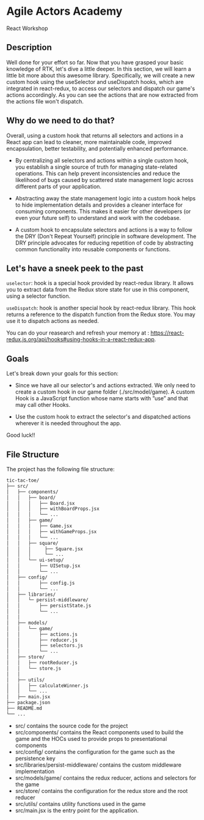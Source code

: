 # Agile Actors Academy

React Workshop

## Description

Well done for your effort so far. Now that you have grasped your basic knowledge of RTK, let's dive a little deeper.
In this section, we will learn a little bit more about this awesome library. Specifically, we will create a new custom hook using the useSelector and useDispatch hooks, which are integrated in react-redux, to access our selectors and dispatch our game's actions accordingly.
As you can see the actions that are now extracted from the actions file won't dispatch.

## Why do we need to do that?
Overall, using a custom hook that returns all selectors and actions in a React app can lead to cleaner, more maintainable code, improved encapsulation, better testability, and potentially enhanced performance.

- By centralizing all selectors and actions within a single custom hook, you establish a single source of truth for managing state-related operations. This can help prevent inconsistencies and reduce the likelihood of bugs caused by scattered state management logic across different parts of your application.

- Abstracting away the state management logic into a custom hook helps to hide implementation details and provides a cleaner interface for consuming components. This makes it easier for other developers (or even your future self) to understand and work with the codebase.

- A custom hook to encapsulate selectors and actions is a way to follow the DRY (Don't Repeat Yourself) principle in software development. The DRY principle advocates for reducing repetition of code by abstracting common functionality into reusable components or functions.

## Let's have a sneek peek to the past

``uselector``: hook is a special hook provided by react-redux library. It allows you to extract data from the Redux store state for use in this component, using a selector function.

``useDispatch``: hook is another special hook by react-redux library. This hook returns a reference to the dispatch function from the Redux store. You may use it to dispatch actions as needed.

You can do your reasearch and refresh your memory at : https://react-redux.js.org/api/hooks#using-hooks-in-a-react-redux-app.

## Goals

Let's break down your goals for this section: 

- Since we have all our selector's and actions extracted. We only need to create a custom hook in our game folder (./src/model/game). A custom Hook is a JavaScript function whose name starts with ”use” and that may call other Hooks.

- Use the custom hook to extract the selector's and dispatched actions wherever it is needed throughout the app.


Good luck!!

## File Structure

The project has the following file structure:

```bash
tic-tac-toe/
├── src/
│   ├── components/
│   │   ├── board/
│   │   │   ├── Board.jsx
│   │   │   ├── withBoardProps.jsx
│   │   │   └── ...
│   │   ├── game/
│   │   │   ├── Game.jsx
│   │   │   ├── withGameProps.jsx
│   │   │   └── ...
│   │   ├── square/
│   │   │     ├── Square.jsx
│   │   │     └── ...
│   │   └── ui-setup/
│   │       ├── UISetup.jsx
│   │       └── ...
│   ├── config/
│   │       ├── config.js
│   │       └── ...
│   ├── libraries/
│   │   └─ persist-middleware/
│   │       ├── persistState.js
│   │       └── ...
│   │
│   ├── models/
│   │   └── game/
│   │       ├── actions.js
│   │       ├── reducer.js
│   │       ├── selectors.js
│   │       └── ...
│   ├── store/
│   │   ├── rootReducer.js
│   │   └── store.js
│   │
│   ├── utils/
│   │   ├── calculateWinner.js
│   │   └── ...
│   ├── main.jsx
├── package.json
├── README.md
└── ...
```

- src/ contains the source code for the project
- src/components/ contains the React components used to build the game and the HOCs used to provide props to presentational components
- src/config/ contains the configuration for the game such as the persistence key
- src/libraries/persist-middleware/ contains the custom middleware implementation
- src/models/game/ contains the redux reducer, actions and selectors for the game
- src/store/ contains the configuration for the redux store and the root reducer
- src/utils/ contains utility functions used in the game
- src/main.jsx is the entry point for the application.
